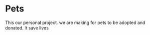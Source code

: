 # Pets 
This our personal project. we are making for pets 
to be adopted and donated. It save lives

